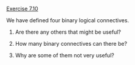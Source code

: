 [Exercise 7.10](7-10/)

We have defined four binary logical connectives.

1.  Are there any others that might be useful?

2.  How many binary connectives can there be?

3.  Why are some of them not very useful?
